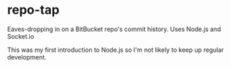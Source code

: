 repo-tap
========

Eaves-dropping in on a BitBucket repo's commit history. Uses Node.js and Socket.io 

This was my first introduction to Node.js so I'm not likely to keep up regular development.
